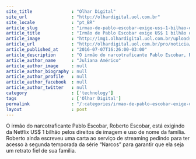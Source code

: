 ```yaml
---
site_title               : "Olhar Digital"
site_url                 : "http://olhardigital.uol.com.br"
site_locale              : "pt_BR"
article_slug             : "irmao-de-pablo-escobar-exige-uss-1-bilhao-de-netflix-por-narcos"
article_title            : "Irmão de Pablo Escobar exige US$ 1 bilhão de Netflix por 'Narcos'"
article_image            : "http://img1.olhardigital.uol.com.br/uploads/acervo_imagens/2016/07/20160707161627_660_420.jpg"
article_url              : "http://olhardigital.uol.com.br/pro/noticia/irmao-de-pablo-escobar-exige-us-1-bilhao-de-netflix-por-narcos/60082"
article_published_at     : "2016-07-07T16:26:00-03:00"
article_description      : "O irmão do narcotraficante Pablo Escobar, Roberto Escobar, está exigindo da Netflix US$ 1 bilhão pelos direitos de imagem e uso de nome da família. Roberto ainda escreveu uma carta ao serviço de streaming pedindo para ter acesso à segunda temporada da série “Narcos” para garantir que ela seja um retrato fiel de sua família."
article_author_name      : "Juliana Américo"
article_author_image     : null
article_author_biography : null
article_author_profile   : null
article_author_facebook  : null
article_author_twitter   : null
category                 : ['technology']
tags                     : ['Olhar Digital']
permalink                : "/:categories/irmao-de-pablo-escobar-exige-uss-1-bilhao-de-netflix-por-narcos/"
layout                   : post
---
```


O irmão do narcotraficante Pablo Escobar, Roberto Escobar, está exigindo da Netflix US$ 1 bilhão pelos direitos de imagem e uso de nome da família. Roberto ainda escreveu uma carta ao serviço de streaming pedindo para ter acesso à segunda temporada da série “Narcos” para garantir que ela seja um retrato fiel de sua família.
